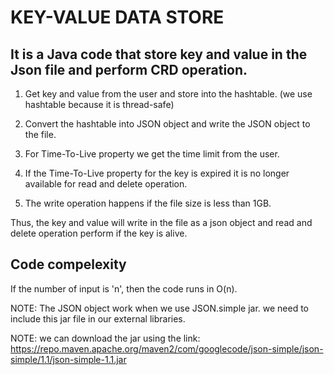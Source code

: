 # KEY-VALUE DATA STORE

## It is a Java code that store key and value in the Json file and perform CRD operation.

1. Get key and value from the user and store into the hashtable. (we use hashtable because it is thread-safe)

2. Convert the hashtable into JSON object and write the JSON object to  the file.

3. For Time-To-Live property we get the time limit from the user.

4. If the Time-To-Live property for the key is expired it is no longer available for read and delete operation.

5. The write operation happens if the file size is less than 1GB.

Thus, the key and value will write in the file as a json object and read and delete operation perform if the key is alive.


## Code compelexity

If the number of input is 'n', then the code runs in O(n).

NOTE: The JSON object work when we use JSON.simple jar. we need to include this jar file in our external libraries.

NOTE: we can download the jar using the link: https://repo.maven.apache.org/maven2/com/googlecode/json-simple/json-simple/1.1/json-simple-1.1.jar
